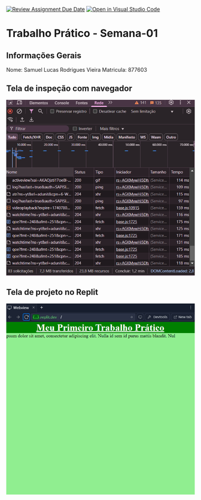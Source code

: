 [![Review Assignment Due Date](https://classroom.github.com/assets/deadline-readme-button-22041afd0340ce965d47ae6ef1cefeee28c7c493a6346c4f15d667ab976d596c.svg)](https://classroom.github.com/a/Ue6hVgM5)
[![Open in Visual Studio Code](https://classroom.github.com/assets/open-in-vscode-2e0aaae1b6195c2367325f4f02e2d04e9abb55f0b24a779b69b11b9e10269abc.svg)](https://classroom.github.com/online_ide?assignment_repo_id=18452365&assignment_repo_type=AssignmentRepo)
# Trabalho Prático - Semana-01

## Informações Gerais
Nome: Samuel Lucas Rodrigues Vieira
Matricula: 877603

## Tela de inspeção com navegador
 ![Print da inspeção de rede](images/networkPrint.png)

## Tela de projeto no Replit
 ![Print da tela do Replit](images/ReplitPrint.png)
